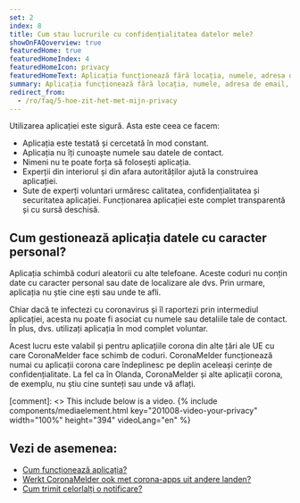 ```yaml
---
set: 2
index: 8
title: Cum stau lucrurile cu confidențialitatea datelor mele?
showOnFAQoverview: true
featuredHome: true
featuredHomeIndex: 4
featuredHomeIcon: privacy
featuredHomeText: Aplicația funcționează fără locația, numele, adresa de email, numărul dvs. de telefon sau alte date de contact.
summary: Aplicația funcționează fără locația, numele, adresa de email, numărul dvs. de telefon sau alte date de contact.
redirect_from: 
  - /ro/faq/5-hoe-zit-het-met-mijn-privacy
---
```

 Utilizarea aplicației este sigură. Asta este ceea ce facem:

- Aplicația este testată și cercetată în mod constant.
- Aplicația nu îți cunoaște numele sau datele de contact.
- Nimeni nu te poate forța să folosești aplicația.
- Experții din interiorul și din afara autorităților ajută la construirea aplicației.
- Sute de experți voluntari urmăresc calitatea, confidențialitatea și securitatea aplicației. Funcționarea aplicației este complet transparentă și cu sursă deschisă.

## Cum gestionează aplicația datele cu caracter personal? 

Aplicația schimbă coduri aleatorii cu alte telefoane. Aceste coduri nu conțin date cu caracter personal sau date de localizare ale dvs. Prin urmare, aplicația nu știe cine ești sau unde te afli.

Chiar dacă te infectezi cu coronavirus și îl raportezi prin intermediul aplicației, acesta nu poate fi asociat cu numele sau detaliile tale de contact. În plus, dvs. utilizați aplicația în mod complet voluntar.

Acest lucru este valabil și pentru aplicațiile corona din alte țări ale UE cu care CoronaMelder face schimb de coduri. CoronaMelder funcționează numai cu aplicații corona care îndeplinesc pe deplin aceleași cerințe de confidențialitate. La fel ca în Olanda, CoronaMelder și alte aplicații corona, de exemplu, nu știu cine sunteți sau unde vă aflați.

[comment]: <> This include below is a video.
{% include components/mediaelement.html key="201008-video-your-privacy" width="100%" height="394"  videoLang="en" %}

## Vezi de asemenea:
 
- [Cum funcționează aplicația?](/{{page.lang}}/faq/1-2-hoe-werkt-de-app)
- [Werkt CoronaMelder ook met corona-apps uit andere landen?](/{{page.lang}}/faq/13-gebruik-app-uit-ander-land)
- [Cum trimit celorlalți o notificare?](/{{page.lang}}/faq/1-4-hoe-stuur-ik-een-melding)
